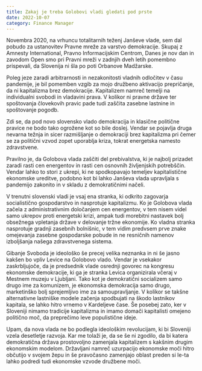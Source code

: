 ```yaml
---
title: Zakaj je treba Golobovi vladi gledati pod prste
date: 2022-10-07
category: Finance Manager
---
```

Novembra 2020, na vrhuncu totalitarnih teženj Janševe vlade, sem dal pobudo za ustanovitev Pravne mreže za varstvo demokracije. Skupaj z Amnesty International, Pravno Informacijskim Centrom, Danes je nov dan in zavodom Open smo pri Pravni mreži v zadnjih dveh letih pomembno prispevali, da Slovenija ni šla po poti Orbanove Madžarske.

Poleg jeze zaradi arbitrarnosti in nezakonitosti vladnih odločitev v času pandemije, je bil pomemben vzgib za mojo družbeno aktivacijo prepričanje, da ni kapitalizma brez demokracije. Kapitalizem namreč temelji na individualni svobodi in vladavini prava. V kolikor ni pravne države ter spoštovanja človekovih pravic pade tudi zaščita zasebne lastnine in spoštovanje pogodb.

Zdi se, da pod novo slovensko vlado demokracija in klasične politične pravice ne bodo tako ogrožene kot so bile doslej. Vendar se pojavlja druga nevarna težnja in sicer razmišljanje o demokraciji brez kapitalizma pri čemer se za politični vzvod zopet uporablja kriza, tokrat energetska namesto zdravstvene.

Pravilno je, da Golobova vlada zaščiti del prebivalstva, ki je najbolj prizadet zaradi rasti cen energentov in rasti cen osnovnih življenjskih potrebščin. Vendar lahko to stori z ukrepi, ki ne spodkopavajo temeljev kapitalistične ekonomske ureditve, podobno kot bi lahko Janševa vlada upravljala s pandemijo zakonito in v skladu z demokratičnimi načeli.

V trenutni slovenski vladi je vsaj ena stranka, ki odkrito zagovarja socialistično gospodarstvo in nasprotuje kapitalizmu. Ko je Golobova vlada začela z administrativnim določanjem cen energentov, v tem nisem videl samo ukrepov proti energetski krizi, ampak tudi morebitni nastavek bolj obsežnega vpletanja države v delovanje tržne ekonomije. Ko vladna stranka nasprotuje gradnji zasebnih bolnišnic, v tem vidim predvsem prve znake omejevanja zasebne gospodarske pobude in ne resničnih namenov izboljšanja našega zdravstvenega sistema.

Gibanje Svoboda je ideološko še precej velika neznanka in ni še jasno kakšen bo vpliv Levice na Golobovo vlado. Vendar je vsekakor zaskrbljujoče, da je predsednik vlade osrednji govorec na kongresu ekonomske demokracije, ki ga je stranka Levica organizirala včeraj v Mestnem muzeju v Ljubljani. Tako kot je demokratični socializem samo drugo ime za komunizem, je ekonomska demokracija samo drugo, marketinško bolj sprejemljivo ime za samoupravljanje. V kolikor se takšne alternativne lastniške modele začenja spodbujati na škodo lastnikov kapitala, se lahko hitro vrnemo v Kardeljeve čase. Še posebej zato, ker v Sloveniji nimamo tradicije kapitalizma in imamo domači kapitalisti omejeno politično moč, da preprečimo leve populistične ideje.

Upam, da nova vlada ne bo podlegla ideološkim revolucijam, ki bi Sloveniji vzela desetletje razvoja. Kar me tolaži je, da se še ni zgodilo, da bi katera demokratična država prostovoljno zamenjala kapitalizem s kakšnim drugim ekonomskim modelom. Državljani namreč uzurpacijo ekonomske moči hitro občutijo v svojem žepu in še pravočasno zamenjajo oblast preden si le-ta lahko podredi tudi ekonomske vzvode družbene moči.
